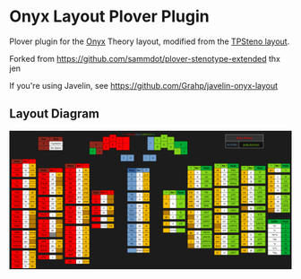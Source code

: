 # Onyx Layout Plover Plugin

Plover plugin for the [Onyx](https://github.com/Grahp/Onyx) Theory layout, modified from the [TPSteno layout](https://github.com/StrawberryTurtle/TPSteno).

Forked from https://github.com/sammdot/plover-stenotype-extended thx jen

If you're using Javelin, see https://github.com/Grahp/javelin-onyx-layout

## Layout Diagram

![Onyx Layout Graphic](images/layout-graphic.png)
